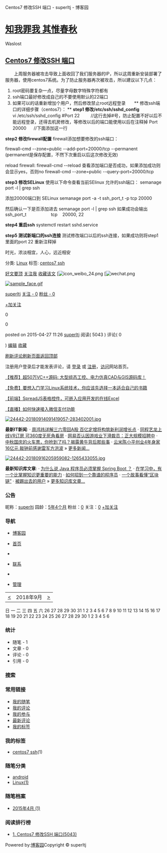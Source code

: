 Centos7 修改SSH 端口 - superltj - 博客园

# [知我罪我 其惟春秋](https://www.cnblogs.com/waslost/)

Waslost

## [Centos7 修改SSH 端口](https://www.cnblogs.com/waslost/p/4459664.html)

　　上周服务器被攻击导致上面收回了我们服务器的IP，所以这周重新安装部署了服务器，使用centos7系统。为了防止服务器再次被攻击，所以建议以下几点：
1. root密码要复杂一点，尽量字母数字特殊字符都有
2. ssh端口最好修改成自己的不要使用默认的22端口
3. 如果可以的话重新增加个用户，然后修改禁止root远程登录
      **
修改ssh端口的详细步骤（centos7）：
**
**step1 修改/etc/ssh/sshd_config**
vi /etc/ssh/sshd_config
#Port 22         //这行去掉#号，防止配置不好以后不能远程登录，还得去机房修改，等修改以后的端口能使用以后在注释掉
Port 20000      //下面添加这一行

**step2 修改firewall配置**
firewall添加想要修改的ssh端口：

firewall-cmd --zone=public --add-port=20000/tcp --permanent (permanent是保存配置，不然下次重启以后这次修改无效)

reload firewall:
firewall-cmd --reload
查看添加端口是否成功，如果添加成功则会显示yes，否则no
firewall-cmd --zone=public --query-port=20000/tcp

**step3 修改SELinux**
使用以下命令查看当前SElinux 允许的ssh端口：
semanage port -l | grep ssh

添加20000端口到 SELinux
semanage port -a -t ssh_port_t -p tcp 20000

然后确认一下是否添加进去
semanage port -l | grep ssh
如果成功会输出
ssh_port_t                    tcp    20000, 22

**step4 重启ssh**
systemctl restart sshd.service

**step5 测试新端口的ssh连接**
测试修改端口以后的ssh连接，如果成功则将step1里面的port 22 重新注释掉

时光，浓淡相宜，人心，远近相安

分类: [Linux](https://www.cnblogs.com/waslost/category/683799.html)
标签: [centos7 ssh](https://www.cnblogs.com/waslost/tag/centos7%20ssh/)

 [好文要顶](Centos7%20修改SSH%20端口%20-%20superltj%20-%20博客园.md#)  [关注我](Centos7%20修改SSH%20端口%20-%20superltj%20-%20博客园.md#)  [收藏该文](Centos7%20修改SSH%20端口%20-%20superltj%20-%20博客园.md#)  [![icon_weibo_24.png](Centos7%20修改SSH%20端口%20-%20superltj%20-%20博客园.md#)  [![wechat.png](Centos7%20修改SSH%20端口%20-%20superltj%20-%20博客园.md#)

 [![sample_face.gif](../_resources/373280fde0d7ed152a0f7f06df3f3ad4.gif)](http://home.cnblogs.com/u/waslost/)

 [superltj](http://home.cnblogs.com/u/waslost/)
 [关注 - 0](http://home.cnblogs.com/u/waslost/followees)
 [粉丝 - 0](http://home.cnblogs.com/u/waslost/followers)

 [+加关注](Centos7%20修改SSH%20端口%20-%20superltj%20-%20博客园.md#)

0

0

posted on
2015-04-27 11:26
 [superltj](https://www.cnblogs.com/waslost/) 阅读(
5043
) 评论(
0

) [编辑](https://i.cnblogs.com/EditPosts.aspx?postid=4459664)  [收藏](https://www.cnblogs.com/waslost/p/4459664.html#)

[刷新评论](Centos7%20修改SSH%20端口%20-%20superltj%20-%20博客园.md#)[刷新页面](https://www.cnblogs.com/waslost/p/4459664.html#)[返回顶部](https://www.cnblogs.com/waslost/p/4459664.html#top)

注册用户登录后才能发表评论，请 [登录](Centos7%20修改SSH%20端口%20-%20superltj%20-%20博客园.md#) 或 [注册](Centos7%20修改SSH%20端口%20-%20superltj%20-%20博客园.md#)，[访问](http://www.cnblogs.com/)网站首页。

[【推荐】超50万VC++源码: 大型组态工控、电力仿真CAD与GIS源码库！](http://www.ucancode.com/index.htm)

[【免费】要想入门学习Linux系统技术，你应该先选择一本适合自己的书籍](https://www.linuxprobe.com/chapter-00.html)

[【前端】SpreadJS表格控件，可嵌入应用开发的在线Excel](https://www.grapecity.com.cn/developer/spreadjs?utm_source=cnblogs&utm_medium=blogpage&utm_term=bottom&utm_content=SpreadJS&utm_campaign=community)

[【直播】如何快速接入微信支付功能](https://cloud.tencent.com/developer/edu/major-100005?fromSource=gwzcw.1312543.1312543.1312543#course-1274)

[![24442-20180914091419057-283402001.jpg](../_resources/35e9a81ae061a5119e7f6a5ee00445af.jpg)](https://cloud.tencent.com/act/special/rav?fromSource=gwzcw.1312547.1312547.1312547)

**最新IT新闻**:
· [周鸿祎详解三六零回A股 百亿定增将构筑新利润增长点](https://news.cnblogs.com/n/608201/)
· [同程艺龙上线VR订房 可360度无死角看房](https://news.cnblogs.com/n/608200/)
· [网易否认因游戏业下滑裁员：正大规模招聘中](https://news.cnblogs.com/n/608199/)
· [中秋国庆的火车票，你抢到了吗？揭露黄牛背后那些事](https://news.cnblogs.com/n/608164/)
· [云米陈小平创业4年身家16亿元 敲钟前感谢雷军方洪波](https://news.cnblogs.com/n/608190/)
» [更多新闻...](http://news.cnblogs.com/)

[![24442-20180916205959082-1265433055.jpg](../_resources/7e9aff57df0d1c64747b0d9a0462d3f8.jpg)](http://clickc.admaster.com.cn/c/a113319,b2799157,c1705,i0,m101,8a1,8b3,h)

**最新知识库文章**:
· [为什么说 Java 程序员必须掌握 Spring Boot ？](https://kb.cnblogs.com/page/606682/)
· [在学习中，有一个比掌握知识更重要的能力](https://kb.cnblogs.com/page/606645/)
· [如何招到一个靠谱的程序员](https://kb.cnblogs.com/page/603663/)
· [一个故事看懂“区块链”](https://kb.cnblogs.com/page/573614/)
· [被踢出去的用户](https://kb.cnblogs.com/page/603697/)
» [更多知识库文章...](https://kb.cnblogs.com/)

### 公告

昵称：[superltj](https://home.cnblogs.com/u/waslost/)
园龄：[5年4个月](https://home.cnblogs.com/u/waslost/)
粉丝：[0](https://home.cnblogs.com/u/waslost/followers/)
关注：[0](https://home.cnblogs.com/u/waslost/followees/)
[+加关注](Centos7%20修改SSH%20端口%20-%20superltj%20-%20博客园.md#)

### 导航

- [博客园](https://www.cnblogs.com/)
- [首页](https://www.cnblogs.com/waslost/)

-

- [联系](https://msg.cnblogs.com/send/superltj)

-

- [管理](https://i.cnblogs.com/)

|     |     |     |
| --- | --- | --- |
| [<](Centos7%20修改SSH%20端口%20-%20superltj%20-%20博客园.md#) | 2018年9月 | [>](Centos7%20修改SSH%20端口%20-%20superltj%20-%20博客园.md#) |

日
一
二
三
四
五
六
26
27
28
29
30
31
1
2
3
4
5
6
7
8
9
10
11
12
13
14
15
16
17
18
19
20
21
22
23
24
25
26
27
28
29
30
1
2
3
4
5
6

### 统计

- 随笔 - 1
- 文章 - 0
- 评论 - 0
- 引用 - 0

### 搜索

### 常用链接

- [我的随笔](https://www.cnblogs.com/waslost/p/)
- [我的评论](https://www.cnblogs.com/waslost/MyComments.html)
- [我的参与](https://www.cnblogs.com/waslost/OtherPosts.html)
- [最新评论](https://www.cnblogs.com/waslost/RecentComments.html)
- [我的标签](https://www.cnblogs.com/waslost/tag/)

### 我的标签

- [centos7 ssh](https://www.cnblogs.com/waslost/tag/centos7%20ssh/)(1)

### 随笔分类

- [android](https://www.cnblogs.com/waslost/category/683800.html)
- [Linux(1)](https://www.cnblogs.com/waslost/category/683799.html)

### 随笔档案

- [2015年4月 (1)](https://www.cnblogs.com/waslost/archive/2015/04.html)

### 阅读排行榜

- [1. Centos7 修改SSH 端口(5043)](https://www.cnblogs.com/waslost/p/4459664.html)

Powered by:[博客园](https://www.cnblogs.com/)Copyright © superltj
